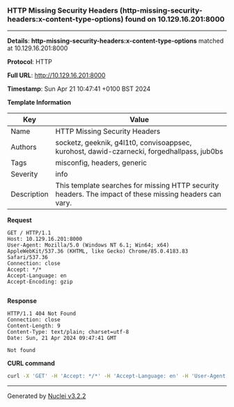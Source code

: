 ### HTTP Missing Security Headers (http-missing-security-headers:x-content-type-options) found on 10.129.16.201:8000

----
**Details**: **http-missing-security-headers:x-content-type-options** matched at 10.129.16.201:8000

**Protocol**: HTTP

**Full URL**: http://10.129.16.201:8000

**Timestamp**: Sun Apr 21 10:47:41 +0100 BST 2024

**Template Information**

| Key | Value |
| --- | --- |
| Name | HTTP Missing Security Headers |
| Authors | socketz, geeknik, g4l1t0, convisoappsec, kurohost, dawid-czarnecki, forgedhallpass, jub0bs |
| Tags | misconfig, headers, generic |
| Severity | info |
| Description | This template searches for missing HTTP security headers. The impact of these missing headers can vary.<br> |

**Request**
```http
GET / HTTP/1.1
Host: 10.129.16.201:8000
User-Agent: Mozilla/5.0 (Windows NT 6.1; Win64; x64) AppleWebKit/537.36 (KHTML, like Gecko) Chrome/85.0.4183.83 Safari/537.36
Connection: close
Accept: */*
Accept-Language: en
Accept-Encoding: gzip


```

**Response**
```http
HTTP/1.1 404 Not Found
Connection: close
Content-Length: 9
Content-Type: text/plain; charset=utf-8
Date: Sun, 21 Apr 2024 09:47:41 GMT

Not found
```


**CURL command**
```sh
curl -X 'GET' -H 'Accept: */*' -H 'Accept-Language: en' -H 'User-Agent: Mozilla/5.0 (Windows NT 6.1; Win64; x64) AppleWebKit/537.36 (KHTML, like Gecko) Chrome/85.0.4183.83 Safari/537.36' 'http://10.129.16.201:8000'
```

----

Generated by [Nuclei v3.2.2](https://github.com/projectdiscovery/nuclei)